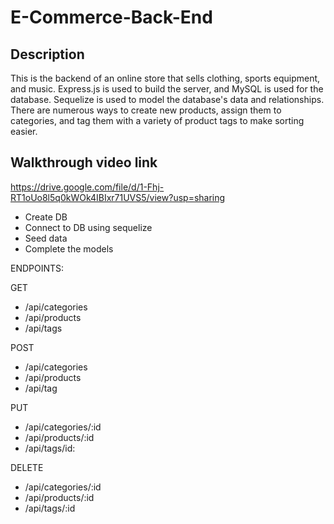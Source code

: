 # E-Commerce-Back-End

## Description

This is the backend of an online store that sells clothing, sports equipment, and music. Express.js is used to build the server, and MySQL is used for the database. Sequelize is used to model the database's data and relationships. There are numerous ways to create new products, assign them to categories, and tag them with a variety of product tags to make sorting easier.

## Walkthrough video link

https://drive.google.com/file/d/1-Fhj-RT1oUo8l5q0kWOk4IBIxr71UVS5/view?usp=sharing


- Create DB
- Connect to DB using sequelize 
- Seed data 
- Complete the models


ENDPOINTS:

GET
- /api/categories
- /api/products 
- /api/tags

POST
- /api/categories
- /api/products
- /api/tag

PUT
- /api/categories/:id 
- /api/products/:id
- /api/tags/id:

DELETE
- /api/categories/:id 
- /api/products/:id
- /api/tags/:id